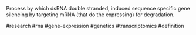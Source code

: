 Process by which dsRNA double stranded, induced sequence specific gene silencing by targeting mRNA (that do the expressing) for degradation.



#research #rna #gene-expression #genetics #transcriptomics #definition 